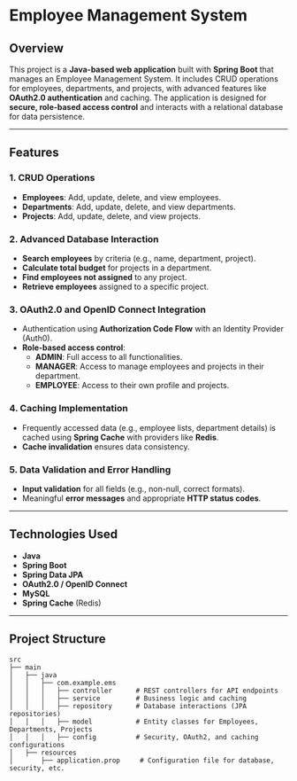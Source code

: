 # Employee Management System

## Overview
This project is a **Java-based web application** built with **Spring Boot** that manages an Employee Management System. It includes CRUD operations for employees, departments, and projects, with advanced features like **OAuth2.0 authentication** and caching. The application is designed for **secure, role-based access control** and interacts with a relational database for data persistence.

---

## Features

### 1. CRUD Operations
- **Employees**: Add, update, delete, and view employees.
- **Departments**: Add, update, delete, and view departments.
- **Projects**: Add, update, delete, and view projects.

### 2. Advanced Database Interaction
- **Search employees** by criteria (e.g., name, department, project).
- **Calculate total budget** for projects in a department.
- **Find employees not assigned** to any project.
- **Retrieve employees** assigned to a specific project.

### 3. OAuth2.0 and OpenID Connect Integration
- Authentication using **Authorization Code Flow** with an Identity Provider (Auth0).
- **Role-based access control**:
    - **ADMIN**: Full access to all functionalities.
    - **MANAGER**: Access to manage employees and projects in their department.
    - **EMPLOYEE**: Access to their own profile and projects.

### 4. Caching Implementation
- Frequently accessed data (e.g., employee lists, department details) is cached using **Spring Cache** with providers like **Redis**.
- **Cache invalidation** ensures data consistency.

### 5. Data Validation and Error Handling
- **Input validation** for all fields (e.g., non-null, correct formats).
- Meaningful **error messages** and appropriate **HTTP status codes**.


---

## Technologies Used
- **Java**
- **Spring Boot**
- **Spring Data JPA**
- **OAuth2.0 / OpenID Connect**
- **MySQL**
- **Spring Cache** (Redis)

---

## Project Structure
```plaintext
src  
├── main  
│   ├── java  
│   │   ├── com.example.ems  
│   │   │   ├── controller      # REST controllers for API endpoints  
│   │   │   ├── service         # Business logic and caching  
│   │   │   ├── repository      # Database interactions (JPA repositories)  
│   │   │   ├── model           # Entity classes for Employees, Departments, Projects  
│   │   │   ├── config          # Security, OAuth2, and caching configurations  
│   ├── resources  
│       ├── application.prop     # Configuration file for database, security, etc.  


